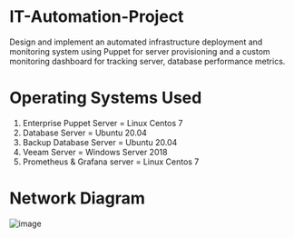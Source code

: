 # IT-Automation-Project

Design and implement an automated infrastructure deployment and monitoring system using Puppet for server provisioning and a custom monitoring dashboard for tracking server, database performance metrics.

# Operating Systems Used 
1. Enterprise Puppet Server = Linux Centos 7
2. Database Server = Ubuntu 20.04
3. Backup Database Server = Ubuntu 20.04
4. Veeam Server = Windows Server 2018
5. Prometheus & Grafana server = Linux Centos 7 


# Network Diagram

![image](https://github.com/SgtClutch/IT-Automation-Project/assets/59116892/f8881e10-0ad2-4675-a8c8-28003f4690ab)
